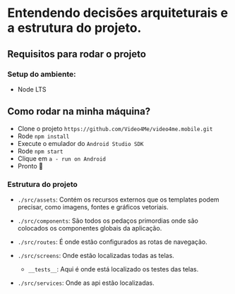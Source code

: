 # Entendendo decisões arquiteturais e a estrutura do projeto.

## Requisitos para rodar o projeto

### Setup do ambiente:

- Node LTS

## Como rodar na minha máquina?

- Clone o projeto `https://github.com/Video4Me/video4me.mobile.git`
- Rode `npm install`
- Execute o emulador do `Android Studio SDK`
- Rode `npm start`
- Clique em `a - run on Android`
- Pronto 🤌

### Estrutura do projeto

- `./src/assets`: Contém os recursos externos que os templates podem precisar, como imagens, fontes e gráficos vetoriais.

- `./src/components`: São todos os pedaços primordias onde são colocados os componentes globais da aplicação.

- `./src/routes`: É onde estão configurados as rotas de navegação.

- `./src/screens`: Onde estão localizadas todas as telas.

	- `__tests__`:  Aqui é onde está localizado os testes das telas.

- `./src/services`: Onde as api estão localizadas.
